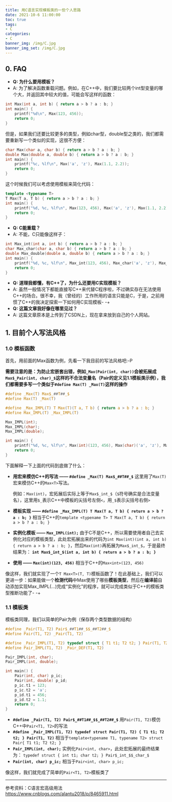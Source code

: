```yaml
---
title: 用C语言实现模板类的一些个人思路
date: 2021-10-6 11:00:00
toc: true
tags:
- C
categories:
- C
banner_img: /img/C.jpg
banner_img_set: /img/C.jpg
---
```


## 0. FAQ

- **Q: 为什么要用模板？**
- A: 为了解决函数重载问题。例如，在C++中，我们要比较两个int型变量的哪个大，并返回其中较大的值，可能会写这样的函数：

```cpp
int Max(int a, int b) { return a > b ? a : b; }
int main() {
    printf("%d\n", Max(123, 456));
    return 0;
}
```

但是，如果我们还要比较更多的类型，例如char型，double型之类的，我们都需要重新写一个类似的实现，这很不方便：

```cpp
char Max(char a, char b) { return a > b ? a : b; }
double Max(double a, double b) { return a > b ? a : b; }
int main() {
    printf("%c, %lf\n", Max('a', 'z'), Max(1.1, 2.2));
    return 0;
}
```

这个时候我们可以考虑使用模板来简化代码：

```cpp
template <typename T>
T Max(T a, T b) { return a > b ? a : b; }
int main() {
    printf("%d, %c, %lf\n", Max(123, 456), Max('a', 'z'), Max(1.1, 2.2)); 
    return 0;
}
```

- **Q: C能重载？**
- A: 不能，C只能像这样子：

```c
int Max_int(int a, int b) { return a > b ? a : b; }
char Max_char(char a, char b) { return a > b ? a : b; }
double Max_double(double a, double b) { return a > b ? a : b; }
int main() {
    printf("%d, %c, %lf\n", Max_int(123, 456), Max_char('a', 'z'), Max_double(1.1, 2.2));
    return 0;
}
```

- **Q: 道理我都懂，有C++了，为什么还要用C实现模板？**
- A: 虽然一般情况下都能直接写C++来代替C程序啦，不过确实存在无法使用C++的场合。很不幸，我（曾经的）工作所用的语言只能是C，于是，之前用惯了C++的我决定探索一下如何用C实现模板- -+
- **Q: 这篇文章我好像在哪里见过？**
- A: 这篇文章原本是上传到了CSDN上，现在拿来放到自己的个人网站。

## 1. 目前个人写法风格

### 1.0 模板函数

首先，用前面的Max函数为例，先看一下我目前的写法风格吧:-P

**需要注意的是：为防止宏嵌套出错，例如`_Max(Pair(int, char))`会被拓展成`Max$_Pair(int, char)_$`这样的不合法变量名（Pair的定义见1.1模板类示例），我们都需要多写一个类似于`#define Max(T) _Max(T)`这样的操作**

```c
#define _Max(T) Max$_##T##_$
#define Max(T) _Max(T)

#define _Max_IMPL(T) T Max(T)(T a, T b) { return a > b ? a : b; }
#define Max_IMPL(T) _Max_IMPL(T)

Max_IMPL(int);
Max_IMPL(char);
Max_IMPL(double);

int main() {
    printf("%d, %c, %lf\n", Max(int)(123, 456), Max(char)('a', 'z'), Max(double)(1.1, 2.2));
    return 0;
}
```

下面解释一下上面的代码到底做了什么：

- **用宏来模仿C++的写法 —— `#define _Max(T) Max$_##T##_$`**
  这里用了`Max(T)`宏来模仿C++的`Max<T>`写法。

  例如：`Max(int)`，宏拓展后实际上等于`Max$_int_$`（`$`符号确实是合法变量名），这里用`$_`表示C++中模板的尖括号左侧`<`，用`_$`表示尖括号右侧`>`

- **模板实现 —— `#define _Max_IMPL(T) T Max(T a, T b) { return a > b ? a : b; }`**
  相当于C++的`template <typename T> T Max(T a, T b) { return a > b ? a : b; }`

- **实例化模板 —— `Max_IMPL(int);`**
  由于C不是C++，所以需要使用者自己去实例化对应的模板类型，此处宏拓展出来的代码为`int Max(int)(int a, int b) { return a > b ? a : b; }`，然后`Max(int)`再拓展为`Max$_int_$`，于是最终结果为：
  **`int Max$_int_$(int a, int b) { return a > b ? a : b; }`**

- **使用 —— `Max(int)(123, 456)`**
  相当于C++的`Max<int>(123, 456)`

像这样，我们就实现了一个`T Max<T>(T, T)`模板函数了！在此基础上，我们可以更进一步：如果能做一个**检测代码**中Max使用了哪些**模板类型**，然后在**编译前**自动添加实现Max_IMPL(…)完成“实例化”的程序，就可以完成类似于C++的模板类型推断功能了- -+

### 1.1 模板类

模板类同理，我们以简单的Pair为例（保存两个类型数据的结构）

```c
#define _Pair(T1, T2) Pair$_##T1##_$$_##T2##_$
#define Pair(T1, T2) _Pair(T1, T2)

#define _Pair_IMPL(T1, T2) typedef struct { T1 t1; T2 t2; } Pair(T1, T2)
#define Pair_IMPL(T1, T2) _Pair_DEF(T1, T2)

Pair_IMPL(int, char);
Pair_IMPL(int, double);

int main() {
    Pair(int, char) p_ic;
    Pair(int, double) p_id;
    p_ic.t1 = 123;
    p_ic.t2 = 'a';
    p_id.t1 = 456;
    p_id.t2 = 1.1;
    return 0;
}
```

- **`#define _Pair(T1, T2) Pair$_##T1##_$$_##T2##_$`**
  用`Pair(T1, T2)`模仿C++中`Pair<T1, T2>`的写法
- **`#define _Pair_IMPL(T1, T2) typedef struct Pair(T1, T2) { T1 t1; T2 t2; } Pair(T1, T2)`**
  相当于`template<typename T1, typename T2> struct Pair{ T1 t1; T2 t2; }`
- **`Pair_IMPL(int, char);`**
  实例化`Pair<int, char>`，此处宏拓展的最终结果为：
  `typedef struct { int t1; char t2; } Pair$_int_$$_char_$`
- **`Pair(int, char) p_ic;`**
  相当于`Pair<int, char> p_ic;`

像这样，我们就完成了简单的`Pair<T1, T2>`模板类了

---

参考资料：C语言宏高级用法 https://www.cnblogs.com/alantu2018/p/8465911.html